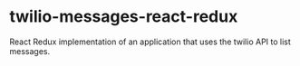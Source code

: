 # twilio-messages-react-redux
React Redux implementation of an application that uses the twilio API to list messages. 

